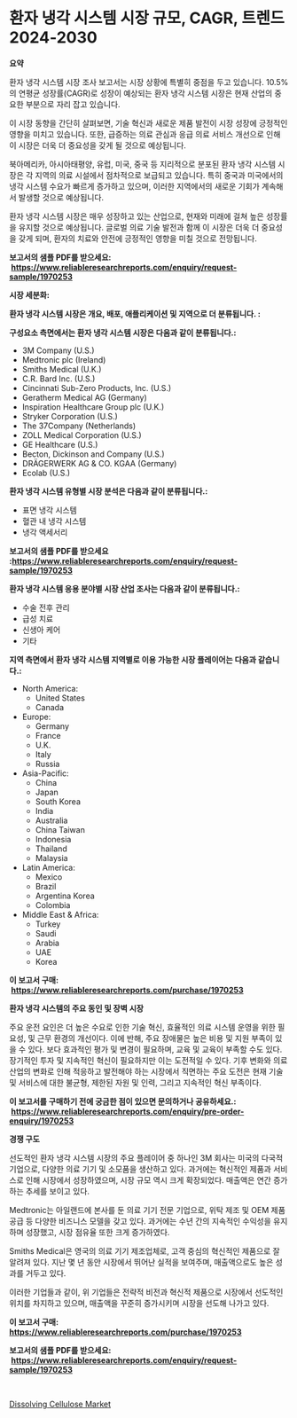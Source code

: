 <p><h1>환자 냉각 시스템 시장 규모, CAGR, 트렌드 2024-2030</h1></p><p><strong>요약</strong></p>
<p><p>환자 냉각 시스템 시장 조사 보고서는 시장 상황에 특별히 중점을 두고 있습니다. 10.5%의 연평균 성장률(CAGR)로 성장이 예상되는 환자 냉각 시스템 시장은 현재 산업의 중요한 부분으로 자리 잡고 있습니다.</p><p>이 시장 동향을 간단히 살펴보면, 기술 혁신과 새로운 제품 발전이 시장 성장에 긍정적인 영향을 미치고 있습니다. 또한, 급증하는 의료 관심과 응급 의료 서비스 개선으로 인해 이 시장은 더욱 더 중요성을 갖게 될 것으로 예상됩니다.</p><p>북아메리카, 아시아태평양, 유럽, 미국, 중국 등 지리적으로 분포된 환자 냉각 시스템 시장은 각 지역의 의료 시설에서 점차적으로 보급되고 있습니다. 특히 중국과 미국에서의 냉각 시스템 수요가 빠르게 증가하고 있으며, 이러한 지역에서의 새로운 기회가 계속해서 발생할 것으로 예상됩니다.</p><p>환자 냉각 시스템 시장은 매우 성장하고 있는 산업으로, 현재와 미래에 걸쳐 높은 성장률을 유지할 것으로 예상됩니다. 글로벌 의료 기술 발전과 함께 이 시장은 더욱 더 중요성을 갖게 되며, 환자의 치료와 안전에 긍정적인 영향을 미칠 것으로 전망됩니다.</p></p>
<p><strong>보고서의 샘플 PDF를 받으세요: &nbsp;<a href="https://www.reliableresearchreports.com/enquiry/request-sample/1970253">https://www.reliableresearchreports.com/enquiry/request-sample/1970253</a></strong></p>
<p><strong>시장 세분화:</strong></p>
<p><strong> 환자 냉각 시스템 시장은 개요, 배포, 애플리케이션 및 지역으로 더 분류됩니다. :</strong></p>
<p><strong>구성요소 측면에서는 환자 냉각 시스템 시장은 다음과 같이 분류됩니다.:</strong></p>
<p><ul><li>3M Company (U.S.)</li><li>Medtronic plc (Ireland)</li><li>Smiths Medical (U.K.)</li><li>C.R. Bard Inc. (U.S.)</li><li>Cincinnati Sub-Zero Products, Inc. (U.S.)</li><li>Geratherm Medical AG (Germany)</li><li>Inspiration Healthcare Group plc (U.K.)</li><li>Stryker Corporation (U.S.)</li><li>The 37Company (Netherlands)</li><li>ZOLL Medical Corporation (U.S.)</li><li>GE Healthcare (U.S.)</li><li>Becton, Dickinson and Company (U.S.)</li><li>DRÄGERWERK AG & CO. KGAA (Germany)</li><li>Ecolab (U.S.)</li></ul></p>
<p><strong> 환자 냉각 시스템 유형별 시장 분석은 다음과 같이 분류됩니다.:</strong></p>
<p><ul><li>표면 냉각 시스템</li><li>혈관 내 냉각 시스템</li><li>냉각 액세서리</li></ul></p>
<p><strong>보고서의 샘플 PDF를 받으세요 :<a href="https://www.reliableresearchreports.com/enquiry/request-sample/1970253">https://www.reliableresearchreports.com/enquiry/request-sample/1970253</a></strong></p>
<p><strong> 환자 냉각 시스템 응용 분야별 시장 산업 조사는 다음과 같이 분류됩니다.:</strong></p>
<p><ul><li>수술 전후 관리</li><li>급성 치료</li><li>신생아 케어</li><li>기타</li></ul></p>
<p><strong>지역 측면에서 환자 냉각 시스템 지역별로 이용 가능한 시장 플레이어는 다음과 같습니다.:</strong></p>
<p><ul>
    <li>
        North America:
        <ul>
            <li>United States</li>
            <li>Canada</li>
        </ul>
    </li>
    <li>
        Europe:
        <ul>
            <li>Germany</li>
            <li>France</li>
            <li>U.K.</li>
            <li>Italy</li>
            <li>Russia</li>
        </ul>
    </li>
    <li>
        Asia-Pacific:
        <ul>
            <li>China</li>
            <li>Japan</li>
            <li>South Korea</li>
            <li>India</li>
            <li>Australia</li>
            <li>China Taiwan</li>
            <li>Indonesia</li>
            <li>Thailand</li>
            <li>Malaysia</li>
        </ul>
    </li>
    <li>
        Latin America:
        <ul>
            <li>Mexico</li>
            <li>Brazil</li>
            <li>Argentina Korea</li>
            <li>Colombia</li>
        </ul>
    </li>
    <li>
        Middle East & Africa:
        <ul>
            <li>Turkey</li>
            <li>Saudi</li>
            <li>Arabia</li>
            <li>UAE</li>
            <li>Korea</li>
        </ul>
    </li>
    </ul></p>
<p><strong>이 보고서 구매: &nbsp;<a href="https://www.reliableresearchreports.com/purchase/1970253">https://www.reliableresearchreports.com/purchase/1970253</a></strong></p>
<p><strong>환자 냉각 시스템의 주요 동인 및 장벽 시장</strong></p>
<p><p>주요 운전 요인은 더 높은 수요로 인한 기술 혁신, 효율적인 의료 시스템 운영을 위한 필요성, 및 근무 환경의 개선이다. 이에 반해, 주요 장애물은 높은 비용 및 지원 부족이 있을 수 있다. 보다 효과적인 평가 및 변경이 필요하며, 교육 및 교육이 부족할 수도 있다. 장기적인 투자 및 지속적인 혁신이 필요하지만 이는 도전적일 수 있다. 기후 변화와 의료 산업의 변화로 인해 적응하고 발전해야 하는 시장에서 직면하는 주요 도전은 현재 기술 및 서비스에 대한 불균형, 제한된 자원 및 인력, 그리고 지속적인 혁신 부족이다.</p></p>
<p><strong>이 보고서를 구매하기 전에 궁금한 점이 있으면 문의하거나 공유하세요.: &nbsp;<a href="https://www.reliableresearchreports.com/enquiry/pre-order-enquiry/1970253">https://www.reliableresearchreports.com/enquiry/pre-order-enquiry/1970253</a></strong></p>
<p><strong>경쟁 구도</strong></p>
<p><p>선도적인 환자 냉각 시스템 시장의 주요 플레이어 중 하나인 3M 회사는 미국의 다국적 기업으로, 다양한 의료 기기 및 소모품을 생산하고 있다. 과거에는 혁신적인 제품과 서비스로 인해 시장에서 성장하였으며, 시장 규모 역시 크게 확장되었다. 매출액은 연간 증가하는 추세를 보이고 있다.</p><p>Medtronic는 아일랜드에 본사를 둔 의료 기기 전문 기업으로, 위탁 제조 및 OEM 제품 공급 등 다양한 비즈니스 모델을 갖고 있다. 과거에는 수년 간의 지속적인 수익성을 유지하며 성장했고, 시장 점유율 또한 크게 증가하였다.</p><p>Smiths Medical은 영국의 의료 기기 제조업체로, 고객 중심의 혁신적인 제품으로 잘 알려져 있다. 지난 몇 년 동안 시장에서 뛰어난 실적을 보여주며, 매출액으로도 높은 성과를 거두고 있다.</p><p>이러한 기업들과 같이, 위 기업들은 전략적 비전과 혁신적 제품으로 시장에서 선도적인 위치를 차지하고 있으며, 매출액을 꾸준히 증가시키며 시장을 선도해 나가고 있다.</p></p>
<p><strong>이 보고서 구매: &nbsp; <a href="https://www.reliableresearchreports.com/purchase/1970253">https://www.reliableresearchreports.com/purchase/1970253</a></strong></p>
<p><strong>보고서의 샘플 PDF를 받으세요: &nbsp;<a href="https://www.reliableresearchreports.com/enquiry/request-sample/1970253">https://www.reliableresearchreports.com/enquiry/request-sample/1970253</a></strong><strong></strong></p>
<p>&nbsp;</p>
<p><p><a href="https://invited-way-688.notion.site/Dissolving-Cellulose-Market-Insights-Market-Players-and-Forecast-Till-2031-f0c3f7b3b2c0400595173f17d14cd404">Dissolving Cellulose Market</a></p></p>